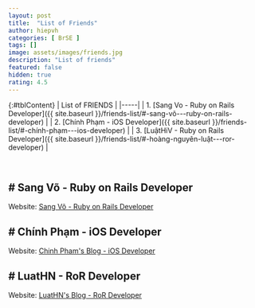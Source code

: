 ```yaml
---
layout: post
title:  "List of Friends"
author: hiepvh
categories: [ BrSE ]
tags: []
image: assets/images/friends.jpg
description: "List of friends"
featured: false
hidden: true
rating: 4.5
---
```


{:#tblContent}
| List of FRIENDS |
|-----|
| 1. [Sang Vo - Ruby on Rails Developer]({{ site.baseurl }}/friends-list/#-sang-võ---ruby-on-rails-developer) |
| 2. [Chính Phạm - iOS Developer]({{ site.baseurl }}/friends-list/#-chính-phạm---ios-developer) |
| 3. [LuậtHiV - Ruby on Rails Developer]({{ site.baseurl }}/friends-list/#-hoàng-nguyên-luật---ror-developer) |

<br/>

## # Sang Võ - Ruby on Rails Developer

Website: [Sang Võ - Ruby on Rails Developer](https://blog.sangv2.com/)

## # Chính Phạm - iOS Developer

Website: [Chinh Pham's Blog - iOS Developer](https://chinhpham.net/)

## # LuatHN - RoR Developer

Website: [LuatHN's Blog - RoR Developer](https://luathn.com/)

